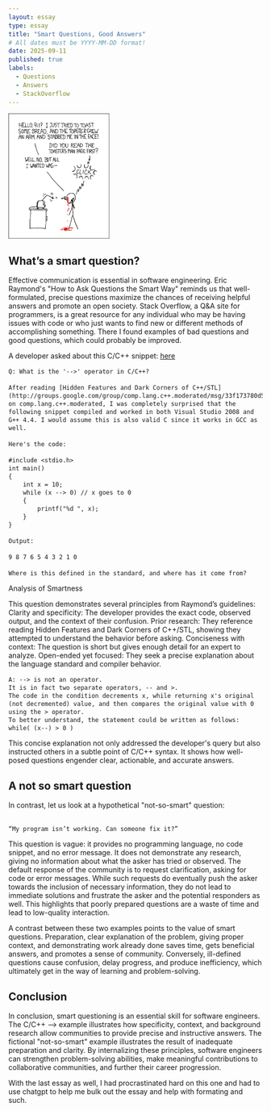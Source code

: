 ```yaml
---
layout: essay
type: essay
title: "Smart Questions, Good Answers"
# All dates must be YYYY-MM-DD format!
date: 2025-09-11
published: true
labels:
  - Questions
  - Answers
  - StackOverflow
---
```


<img width="200px" class="rounded float-start pe-4" src="../img/smart-questions/rtfm.png">






## What’s a smart question?

Effective communication is essential in software engineering. Eric Raymond's "How to Ask Questions the Smart Way" reminds us that well-formulated, precise questions maximize the chances of receiving helpful answers and promote an open society.
Stack Overflow, a Q&A site for programmers, is a great resource for any individual who may be having issues with code or who just wants to find new or different methods of accomplishing something. There I found examples of bad questions and good questions, which could probably be improved.

A developer asked about this C/C++ snippet: <a href="https://stackoverflow.com/questions/1642028/what-is-the-operator-in-c-c"><i class="large github icon "></i>here</a>

```
Q: What is the '-->' operator in C/C++?

After reading [Hidden Features and Dark Corners of C++/STL](http://groups.google.com/group/comp.lang.c++.moderated/msg/33f173780d58dd20) on comp.lang.c++.moderated, I was completely surprised that the following snippet compiled and worked in both Visual Studio 2008 and G++ 4.4. I would assume this is also valid C since it works in GCC as well.

Here's the code:

#include <stdio.h>
int main()
{
    int x = 10;
    while (x --> 0) // x goes to 0
    {
        printf("%d ", x);
    }
}

Output:

9 8 7 6 5 4 3 2 1 0

Where is this defined in the standard, and where has it come from?
```
Analysis of Smartness

This question demonstrates several principles from Raymond’s guidelines: Clarity and specificity: The developer provides the exact code, observed output, and the context of their confusion. Prior research: They reference reading Hidden Features and Dark Corners of C++/STL, showing they attempted to understand the behavior before asking. Conciseness with context: The question is short but gives enough detail for an expert to analyze. Open-ended yet focused: They seek a precise explanation about the language standard and compiler behavior.

```
A: --> is not an operator.
It is in fact two separate operators, -- and >.
The code in the condition decrements x, while returning x's original (not decremented) value, and then compares the original value with 0 using the > operator.
To better understand, the statement could be written as follows: while( (x--) > 0 )

```

This concise explanation not only addressed the developer's query but also instructed others in a subtle point of C/C++ syntax. It shows how well-posed questions engender clear, actionable, and accurate answers.


## A not so smart question

In contrast, let us look at a hypothetical "not-so-smart" question:

```

“My program isn’t working. Can someone fix it?”

```

This question is vague: it provides no programming language, no code snippet, and no error message. It does not demonstrate any research, giving no information about what the asker has tried or observed. The default response of the community is to request clarification, asking for code or error messages. While such requests do eventually push the asker towards the inclusion of necessary information, they do not lead to immediate solutions and frustrate the asker and the potential responders as well. This highlights that poorly prepared questions are a waste of time and lead to low-quality interaction.

A contrast between these two examples points to the value of smart questions. Preparation, clear explanation of the problem, giving proper context, and demonstrating work already done saves time, gets beneficial answers, and promotes a sense of community. Conversely, ill-defined questions cause confusion, delay progress, and produce inefficiency, which ultimately get in the way of learning and problem-solving.


## Conclusion

In conclusion, smart questioning is an essential skill for software engineers. The C/C++ --> example illustrates how specificity, context, and background research allow communities to provide precise and instructive answers. The fictional "not-so-smart" example illustrates the result of inadequate preparation and clarity. By internalizing these principles, software engineers can strengthen problem-solving abilities, make meaningful contributions to collaborative communities, and further their career progression.

With the last essay as well, I had procrastinated hard on this one and had to use chatgpt to help me bulk out the essay and help with formating and such. 
